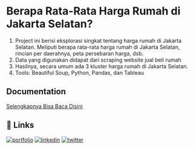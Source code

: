 
# Berapa Rata-Rata Harga Rumah di Jakarta Selatan?

1. Project ini berisi eksplorasi singkat tentang harga rumah di Jakarta Selatan. Meliputi berapa rata-rata harga rumah di Jakarta Selatan, rincian per daerahnya, peta persebaran harga, dsb.
2. Data yang digunakan didapat dari scraping website jual beli rumah
3. Hasilnya, secara umum ada 3 kluster harga rumah di Jakarta Selatan.
4. Tools: Beautiful Soup, Python, Pandas, dan Tableau
## Documentation

[Selengkapnya Bisa Baca Disini](https://ilhammukti.medium.com/berapa-harga-rumah-di-jaksel-fea15478eece)


## 🔗 Links
[![portfolio](https://img.shields.io/badge/my_portfolio-000?style=for-the-badge&logo=ko-fi&logoColor=white)](https://ilhammukti.medium.com/)
[![linkedin](https://img.shields.io/badge/linkedin-0A66C2?style=for-the-badge&logo=linkedin&logoColor=white)](https://www.linkedin.com/in/ilhammukti/)
[![twitter](https://img.shields.io/badge/twitter-1DA1F2?style=for-the-badge&logo=twitter&logoColor=white)](https://twitter.com/ham_psd)


